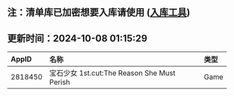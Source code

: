 ## 注：清单库已加密想要入库请使用 ([入库工具](https://github.com/BlankTMing/ManifestAutoUpdate/releases))

## 更新时间：2024-10-08 01:15:29
| AppID | 名称 | 类型  |
| :-------------------- | :----------------------------- | :----------- |
| 2818450 | 宝石少女 1st.cut:The Reason She Must Perish| Game |
